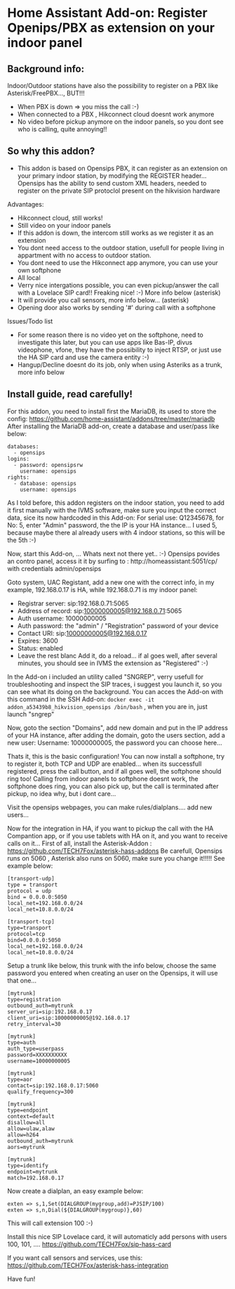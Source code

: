 # Home Assistant Add-on: Register Openips/PBX as extension on your indoor panel

## Background info:

Indoor/Outdoor stations have also the possibility to register on a PBX like Asterisk/FreePBX..., BUT!!!

- When PBX is down => you miss the call :-)
- When connected to a PBX , Hikconnect cloud doesnt work anymore
- No video before pickup anymore on the indoor panels, so you dont see who is calling, quite annoying!!

## So why this addon?
- This addon is based on Opensips PBX, it can register as an extension on your primary indoor station, by modifying the REGISTER header... Opensips has the ability to send custom XML headers, needed to register on the private SIP protoclol present on the hikvision hardware

Advantages:

- Hikconnect cloud, still works!
- Still video on your indoor panels
- If this addon is down, the intercom still works as we register it as an extension
- You dont need access to the outdoor station, usefull for people living in appartment with no access to outdoor station.
- You dont need to use the Hikconnect app anymore, you can use your own softphone
- All local
- Verry nice intergations possible, you can even pickup/answer the call with a Lovelace SIP card!! Freaking nice! :-)  More info below (asterisk)
- It will provide you call sensors, more info below... (asterisk)
- Opening door also works by sending '#' during call with a softphone

Issues/Todo list 

- For some reason there is no video yet on the softphone, need to investigate this later, but you can use apps like Bas-IP, divus videophone, vfone, they have the possibility to inject RTSP, or just use the HA SIP card and use the camera entity :-)
- Hangup/Decline doesnt do its job, only when using Asteriks as a trunk, more info below

## Install guide, read carefully!

For this addon, you need to install first the MariaDB, its used to store the config: https://github.com/home-assistant/addons/tree/master/mariadb
After installing the MariaDB add-on, create a database and user/pass like below:

```
databases:
  - opensips
logins:
  - password: opensipsrw
    username: opensips
rights:
  - database: opensips
    username: opensips
```

As I told before, this addon registers on the indoor station, you need to add it first manually with the IVMS software, make sure you input the correct data, sice its now hardcoded in this Add-on:
For serial use: Q12345678, for No: 5, enter "Admin" password, the the IP is your HA instance... I used 5, because maybe there al already users with 4 indoor stations, so this will be the 5th :-)


Now, start this Add-on, ... Whats next not there yet.. :-)  Opensips povides an contro panel, access it it by surfing to : http://homeassistant:5051/cp/ with credentials admin/opensips

Goto system, UAC Registant, add a new one with the correct info, in my example, 192.168.0.17 is HA, while 192.168.0.71 is my indoor panel:
- Registrar server: sip:192.168.0.71:5065
- Address of record: sip:10000000005@192.168.0.71:5065
- Auth username: 10000000005
- Auth password: the "admin" / "Registration" password of your device
- Contact URI: sip:10000000005@192.168.0.17
- Expires: 3600
- Status: enabled
- Leave the rest blanc
Add it, do a reload... if al goes well, after several minutes, you should see in IVMS the extension as "Registered" :-)

In the Add-on i included an utility called "SNGREP", verry usefull for troubleshooting and inspect the SIP traces, i suggest you launch it, so you can see what its doing on the background.
You can acces the Add-on with this command in the SSH Add-on: `docker exec -it addon_a53439b8_hikvision_opensips /bin/bash` , when you are in, just launch "sngrep"

Now, goto the section "Domains", add new domain and put in the IP address of your HA instance, after adding the domain, goto the users section, add a new user:
Username: 10000000005, the password you can choose here...

Thats it, this is the basic configuration! You can now install a softphone, try to register it, both TCP and UDP are enabled... when its successfull registered, press the call button, and if all goes well, the softphone should ring too!
Calling from indoor panels to softphone doesnt work, the softphone does ring, you can also pick up, but the call is terminated after pickup, no idea why, but i dont care...

Visit the opensips webpages, you can make rules/dialplans.... add new users... 

Now for the integration in HA, if you want to pickup the call with the HA Compantion app, or if you use tablets with HA on it, and you want to receive calls on it...
First of all, install the Asterisk-Addon : https://github.com/TECH7Fox/asterisk-hass-addons
Be carefull, Opensips runs on 5060 , Asterisk also runs on 5060, make sure you change it!!!!! See example below:

```
[transport-udp]
type = transport
protocol = udp
bind = 0.0.0.0:5050
local_net=192.168.0.0/24
local_net=10.8.0.0/24

[transport-tcp]
type=transport
protocol=tcp
bind=0.0.0.0:5050
local_net=192.168.0.0/24
local_net=10.8.0.0/24
```
Setup a trunk like below, this trunk with the info below, choose the same password you entered when creating an user on the Opensips, it will use that one...

```
[mytrunk]
type=registration
outbound_auth=mytrunk
server_uri=sip:192.168.0.17
client_uri=sip:10000000005@192.168.0.17
retry_interval=30
 
[mytrunk]
type=auth
auth_type=userpass
password=XXXXXXXXXX
username=10000000005
 
[mytrunk]
type=aor
contact=sip:192.168.0.17:5060
qualify_frequency=300
 
[mytrunk]
type=endpoint
context=default
disallow=all
allow=ulaw,alaw
allow=h264
outbound_auth=mytrunk
aors=mytrunk
 
[mytrunk]
type=identify
endpoint=mytrunk
match=192.168.0.17
```

Now create a dialplan, an easy example below:

```
exten => s,1,Set(DIALGROUP(mygroup,add)=PJSIP/100)
exten => s,n,Dial(${DIALGROUP(mygroup)},60)
```

This will call extension 100 :-)

Install this nice SIP Lovelace card, it will automaticly add persons with users 100, 101, ....
https://github.com/TECH7Fox/sip-hass-card

If you want call sensors and services, use this: https://github.com/TECH7Fox/asterisk-hass-integration

Have fun!


	
